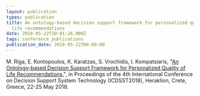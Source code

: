 ```yaml
---
layout: publication
types: publication
title: An ontology-based decision support framework for personalized quality of
  life recommendations
date: 2018-05-22T10:01:26.000Z
tags: conference_publications
publication_date: 2018-05-22T00:00:00
---
```

M. Riga, E. Kontopoulos, K. Karatzas, S. Vrochidis, I. Kompatsiaris, "[An Ontology-based Decision Support Framework for Personalized Quality of Life Recommendations.](https://link.springer.com/chapter/10.1007/978-3-319-90315-6_4)", in Proceedings of the 4th International Conference on Decision Support System Technology (ICDSST2018), Heraklion, Crete, Greece, 22-25 May 2018.